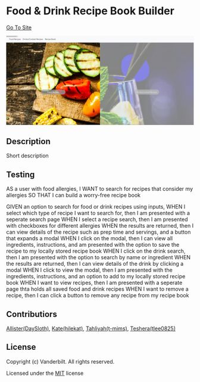 # Food & Drink Recipe Book Builder

[Go To Site](https://daysloth.github.io/Food-drink-searchApp/)

![Food/Drink App](./assets/images/Capture.PNG)

## Description 

Short description

## Testing

AS a user with food allergies, I WANT to search for recipes that consider my allergies SO THAT I can build a worry-free recipe book

GIVEN an option to search for food or drink recipes using inputs,
WHEN I select which type of recipe I want to search for, then I am presented with a seperate search page
WHEN I select a recipe search, then I am presented with checkboxes for different allergies
WHEN the results are returned, then I can view details of the recipe such as prep time and servings, and a button that expands a modal
WHEN I click on the modal, then I can view all ingredients, instructions, and am presented with the option to save the recipe to my locally stored recipe book
WHEN I click on the drink search, then I am presented with the option to search by name or ingredient
WHEN the results are returned, then I can view details of the drink by clicking a modal
WHEN I click to view the modal, then I am presented with the ingredients, instructions, and an option to add to my locally stored recipe book 
WHEN I want to view recipes, then I am presented with a seperate page thta holds all saved food and drink recipes
WHEN I want to remove a recipe, then I can click a button to remove any recipe from my recipe book

## Contributiors

[Allister(DaySloth)](https://github.com/DaySloth), [Kate(hilekat)](https://github.com/hilekat), [Tahliyah(t-mims)](https://github.com/t-mims), [Teshera(tlee0825)](https://github.com/tlee0825)

## License

Copyright (c) Vanderbilt. All rights reserved.

Licensed under the [MIT](https://choosealicense.com/licenses/mit/) license
